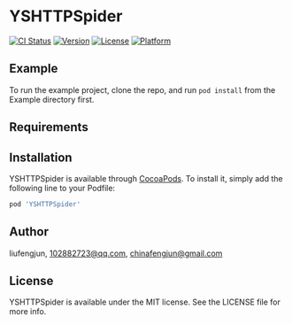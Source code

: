 # YSHTTPSpider

[![CI Status](https://img.shields.io/travis/liufengjun/YSHTTPSpider.svg?style=flat)](https://travis-ci.org/liufengjun/YSHTTPSpider)
[![Version](https://img.shields.io/cocoapods/v/YSHTTPSpider.svg?style=flat)](https://cocoapods.org/pods/YSHTTPSpider)
[![License](https://img.shields.io/cocoapods/l/YSHTTPSpider.svg?style=flat)](https://cocoapods.org/pods/YSHTTPSpider)
[![Platform](https://img.shields.io/cocoapods/p/YSHTTPSpider.svg?style=flat)](https://cocoapods.org/pods/YSHTTPSpider)

## Example

To run the example project, clone the repo, and run `pod install` from the Example directory first.

## Requirements

## Installation

YSHTTPSpider is available through [CocoaPods](https://cocoapods.org). To install
it, simply add the following line to your Podfile:

```ruby
pod 'YSHTTPSpider'
```

## Author

liufengjun, 102882723@qq.com, chinafengjun@gmail.com

## License

YSHTTPSpider is available under the MIT license. See the LICENSE file for more info.
